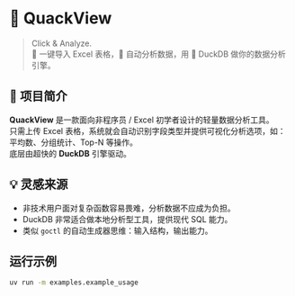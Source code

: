 # 🦆 QuackView

> Click & Analyze.  
> 🧾 一键导入 Excel 表格，🧠 自动分析数据，用 🦆 DuckDB 做你的数据分析引擎。

## 🎯 项目简介

**QuackView** 是一款面向非程序员 / Excel 初学者设计的轻量数据分析工具。  
只需上传 Excel 表格，系统就会自动识别字段类型并提供可视化分析选项，如：平均数、分组统计、Top-N 等操作。  
底层由超快的 **DuckDB** 引擎驱动。

## 💡 灵感来源

- 非技术用户面对复杂函数容易畏难，分析数据不应成为负担。
- DuckDB 非常适合做本地分析型工具，提供现代 SQL 能力。
- 类似 `goctl` 的自动生成器思维：输入结构，输出能力。

## 运行示例

```bash
uv run -m examples.example_usage
```
